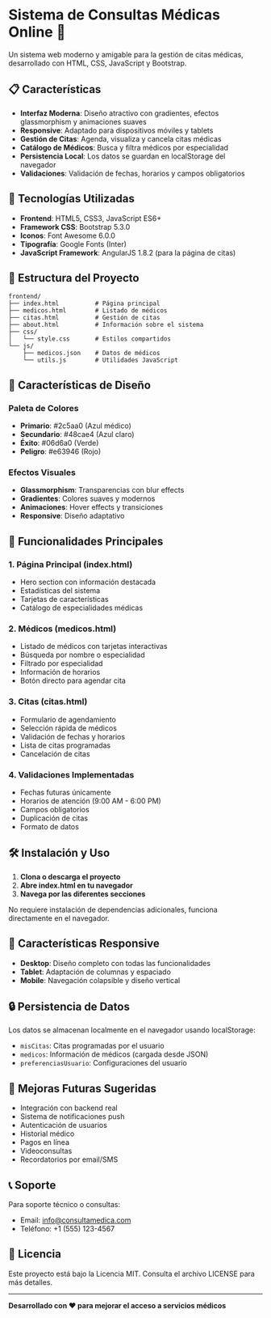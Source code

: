 # Sistema de Consultas Médicas Online 🏥

Un sistema web moderno y amigable para la gestión de citas médicas, desarrollado con HTML, CSS, JavaScript y Bootstrap.

## 📋 Características

- **Interfaz Moderna**: Diseño atractivo con gradientes, efectos glassmorphism y animaciones suaves
- **Responsive**: Adaptado para dispositivos móviles y tablets
- **Gestión de Citas**: Agenda, visualiza y cancela citas médicas
- **Catálogo de Médicos**: Busca y filtra médicos por especialidad
- **Persistencia Local**: Los datos se guardan en localStorage del navegador
- **Validaciones**: Validación de fechas, horarios y campos obligatorios

## 🚀 Tecnologías Utilizadas

- **Frontend**: HTML5, CSS3, JavaScript ES6+
- **Framework CSS**: Bootstrap 5.3.0
- **Iconos**: Font Awesome 6.0.0
- **Tipografía**: Google Fonts (Inter)
- **JavaScript Framework**: AngularJS 1.8.2 (para la página de citas)

## 📁 Estructura del Proyecto

```
frontend/
├── index.html          # Página principal
├── medicos.html        # Listado de médicos
├── citas.html          # Gestión de citas
├── about.html          # Información sobre el sistema
├── css/
│   └── style.css       # Estilos compartidos
└── js/
    ├── medicos.json    # Datos de médicos
    └── utils.js        # Utilidades JavaScript
```

## 🎨 Características de Diseño

### Paleta de Colores
- **Primario**: #2c5aa0 (Azul médico)
- **Secundario**: #48cae4 (Azul claro)
- **Éxito**: #06d6a0 (Verde)
- **Peligro**: #e63946 (Rojo)

### Efectos Visuales
- **Glassmorphism**: Transparencias con blur effects
- **Gradientes**: Colores suaves y modernos
- **Animaciones**: Hover effects y transiciones
- **Responsive**: Diseño adaptativo

## 🔧 Funcionalidades Principales

### 1. Página Principal (index.html)
- Hero section con información destacada
- Estadísticas del sistema
- Tarjetas de características
- Catálogo de especialidades médicas

### 2. Médicos (medicos.html)
- Listado de médicos con tarjetas interactivas
- Búsqueda por nombre o especialidad
- Filtrado por especialidad
- Información de horarios
- Botón directo para agendar cita

### 3. Citas (citas.html)
- Formulario de agendamiento
- Selección rápida de médicos
- Validación de fechas y horarios
- Lista de citas programadas
- Cancelación de citas

### 4. Validaciones Implementadas
- Fechas futuras únicamente
- Horarios de atención (9:00 AM - 6:00 PM)
- Campos obligatorios
- Duplicación de citas
- Formato de datos

## 🛠️ Instalación y Uso

1. **Clona o descarga el proyecto**
2. **Abre index.html en tu navegador**
3. **Navega por las diferentes secciones**

No requiere instalación de dependencias adicionales, funciona directamente en el navegador.

## 📱 Características Responsive

- **Desktop**: Diseño completo con todas las funcionalidades
- **Tablet**: Adaptación de columnas y espaciado
- **Mobile**: Navegación colapsible y diseño vertical

## 🔒 Persistencia de Datos

Los datos se almacenan localmente en el navegador usando localStorage:
- `misCitas`: Citas programadas por el usuario
- `medicos`: Información de médicos (cargada desde JSON)
- `preferenciasUsuario`: Configuraciones del usuario

## 🎯 Mejoras Futuras Sugeridas

- Integración con backend real
- Sistema de notificaciones push
- Autenticación de usuarios
- Historial médico
- Pagos en línea
- Videoconsultas
- Recordatorios por email/SMS

## 📞 Soporte

Para soporte técnico o consultas:
- Email: info@consultamedica.com
- Teléfono: +1 (555) 123-4567

## 📄 Licencia

Este proyecto está bajo la Licencia MIT. Consulta el archivo LICENSE para más detalles.

---

**Desarrollado con ❤️ para mejorar el acceso a servicios médicos**
